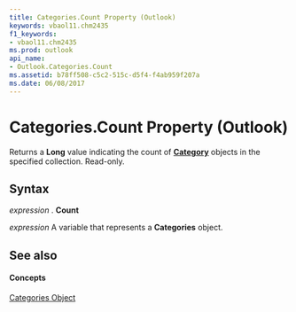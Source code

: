 ```yaml
---
title: Categories.Count Property (Outlook)
keywords: vbaol11.chm2435
f1_keywords:
- vbaol11.chm2435
ms.prod: outlook
api_name:
- Outlook.Categories.Count
ms.assetid: b78ff508-c5c2-515c-d5f4-f4ab959f207a
ms.date: 06/08/2017
---
```



# Categories.Count Property (Outlook)

Returns a **Long** value indicating the count of **[Category](category-object-outlook.md)** objects in the specified collection. Read-only.


## Syntax

 _expression_ . **Count**

 _expression_ A variable that represents a **Categories** object.


## See also


#### Concepts


[Categories Object](categories-object-outlook.md)

